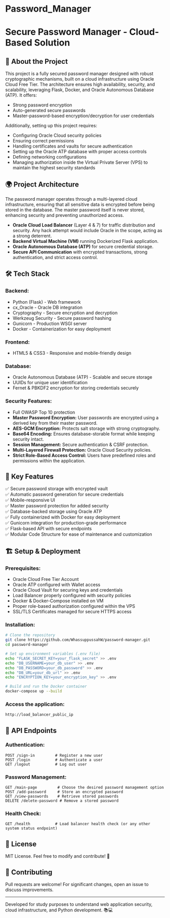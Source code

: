 # Password_Manager

# Secure Password Manager - Cloud-Based Solution

## 🔐 About the Project
This project is a fully secured password manager designed with robust cryptographic mechanisms, built on a cloud infrastructure using Oracle Cloud Free Tier. The architecture ensures high availability, security, and scalability, leveraging Flask, Docker, and Oracle Autonomous Database (ATP). It offers:

- Strong password encryption
- Auto-generated secure passwords
- Master-password-based encryption/decryption for user credentials

Additionally, setting up this project requires:
- Configuring Oracle Cloud security policies
- Ensuring correct permissions
- Handling certificates and vaults for secure authentication
- Setting up the Oracle ATP database with proper access controls
- Defining networking configurations
- Managing authorization inside the Virtual Private Server (VPS) to maintain the highest security standards

## 🌍 Project Architecture
The password manager operates through a multi-layered cloud infrastructure, ensuring that all sensitive data is encrypted before being stored in the database. The master password itself is never stored, enhancing security and preventing unauthorized access.

- **Oracle Cloud Load Balancer** (Layer 4 & 7) for traffic distribution and security. Any hack attempt would include Oracle in the scope, acting as a strong deterrent.
- **Backend Virtual Machine (VM)** running Dockerized Flask application.
- **Oracle Autonomous Database (ATP)** for secure credential storage.
- **Secure API Communication** with encrypted transactions, strong authentication, and strict access control.

## 🛠️ Tech Stack

### **Backend:**
- Python (Flask) - Web framework
- cx_Oracle - Oracle DB integration
- Cryptography - Secure encryption and decryption
- Werkzeug Security - Secure password hashing
- Gunicorn - Production WSGI server
- Docker - Containerization for easy deployment

### **Frontend:**
- HTML5 & CSS3 - Responsive and mobile-friendly design

### **Database:**
- Oracle Autonomous Database (ATP) - Scalable and secure storage
- UUIDs for unique user identification
- Fernet & PBKDF2 encryption for storing credentials securely

### **Security Features:**
- Full OWASP Top 10 protection
- **Master Password Encryption:** User passwords are encrypted using a derived key from their master password.
- **AES-GCM Encryption:** Protects salt storage with strong cryptography.
- **Base64 Encoding:** Ensures database-storable format while keeping security intact.
- **Session Management:** Secure authentication & CSRF protection.
- **Multi-Layered Firewall Protection:** Oracle Cloud Security policies.
- **Strict Role-Based Access Control:** Users have predefined roles and permissions within the application.

## 🔑 Key Features

✅ Secure password storage with encrypted vault  
✅ Automatic password generation for secure credentials  
✅ Mobile-responsive UI  
✅ Master password protection for added security  
✅ Database-backed storage using Oracle ATP  
✅ Fully containerized with Docker for easy deployment  
✅ Gunicorn integration for production-grade performance  
✅ Flask-based API with secure endpoints  
✅ Modular Code Structure for ease of maintenance and customization  

## 🏗️ Setup & Deployment

### **Prerequisites:**
- Oracle Cloud Free Tier Account
- Oracle ATP configured with Wallet access
- Oracle Cloud Vault for securing keys and credentials
- Load Balancer properly configured with security policies
- Docker & Docker-Compose installed on VM
- Proper role-based authorization configured within the VPS
- SSL/TLS Certificates managed for secure HTTPS access

### **Installation:**
```bash
# Clone the repository
git clone https://github.com/WhassuppussahW/password-manager.git
cd password-manager

# Set up environment variables (.env file)
echo "FLASK_SECRET_KEY=your_flask_secret" >> .env
echo "DB_USERNAME=your_db_user" >> .env
echo "DB_PASSWORD=your_db_password" >> .env
echo "DB_URL=your_db_url" >> .env
echo "ENCRYPTION_KEY=your_encryption_key" >> .env

# Build and run the Docker container
docker-compose up --build
```

### **Access the application:**
```bash
http://load_balancer_public_ip
```

## 📝 API Endpoints

### **Authentication:**
```http
POST /sign-in         # Register a new user
POST /login           # Authenticate a user
GET /logout           # Log out user
```

### **Password Management:**
```http
GET /main-page         # Choose the desired password management option
POST /add-password     # Store an encrypted password
GET /view-passwords    # Retrieve stored passwords
DELETE /delete-password # Remove a stored password
```

### **Health Check:**
```http
GET /health           # Load balancer health check (or any other system status endpoint)
```

## 📜 License

MIT License. Feel free to modify and contribute! 🎉

## 🤝 Contributing
Pull requests are welcome! For significant changes, open an issue to discuss improvements.

---
Developed for study purposes to understand web application security, cloud infrastructure, and Python development. 📚💻

